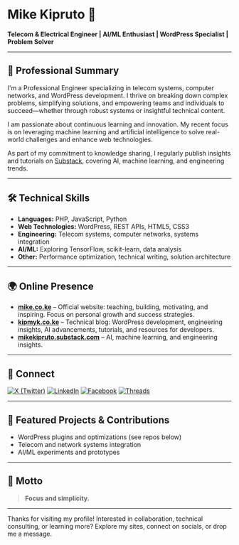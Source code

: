 # Mike Kipruto 👋

**Telecom & Electrical Engineer | AI/ML Enthusiast | WordPress Specialist | Problem Solver**

---

<!-- ![visitors](https://visitor-badge.laobi.icu/badge?page_id=kipmyk.kipmyk&style=flat-square) -->

## 💼 Professional Summary

I'm a Professional Engineer specializing in telecom systems, computer networks, and WordPress development. I thrive on breaking down complex problems, simplifying solutions, and empowering teams and individuals to succeed—whether through robust systems or insightful technical content.

I am passionate about continuous learning and innovation. My recent focus is on leveraging machine learning and artificial intelligence to solve real-world challenges and enhance web technologies.

As part of my commitment to knowledge sharing, I regularly publish insights and tutorials on [Substack](https://mikekipruto.substack.com), covering AI, machine learning, and engineering trends.

---

## 🛠️ Technical Skills

- **Languages:** PHP, JavaScript, Python
- **Web Technologies:** WordPress, REST APIs, HTML5, CSS3
- **Engineering:** Telecom systems, computer networks, systems integration
- **AI/ML:** Exploring TensorFlow, scikit-learn, data analysis
- **Other:** Performance optimization, technical writing, solution architecture

---

## 🌍 Online Presence

- [**mike.co.ke**](https://mike.co.ke) – Official website: teaching, building, motivating, and inspiring. Focus on personal growth and success strategies.
- [**kipmyk.co.ke**](https://kipmyk.co.ke) – Technical blog: WordPress development, engineering insights, AI advancements, tutorials, and resources for developers.
- [**mikekipruto.substack.com**](https://mikekipruto.substack.com) – AI, machine learning, and engineering insights.

---

## 🔗 Connect

[![X (Twitter)](https://img.shields.io/badge/X-@itsMikeKipruto-1da1f2?style=flat&logo=twitter&logoColor=white)](https://x.com/intent/follow?screen_name=itsMikeKipruto)
[![LinkedIn](https://img.shields.io/badge/LinkedIn-Mike%20Kipruto-blue?style=flat&logo=linkedin&logoColor=white)](https://www.linkedin.com/in/itsMikeKipruto/)
[![Facebook](https://img.shields.io/badge/Facebook-itsMikeKipruto-1877f2?style=flat&logo=facebook&logoColor=white)](https://www.facebook.com/itsMikeKipruto/)
[![Threads](https://img.shields.io/badge/Threads-@itsMikeKipruto-000?style=flat&logo=threads&logoColor=white)](https://threads.net/@itsMikeKipruto)

---

## 🚀 Featured Projects & Contributions

- WordPress plugins and optimizations (see repos below)
- Telecom and network systems integration
- AI/ML experiments and prototypes

---

## 📝 Motto

> **Focus and simplicity.**

---

Thanks for visiting my profile! Interested in collaboration, technical consulting, or learning more? Explore my sites, connect on socials, or drop me a message.
